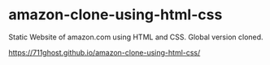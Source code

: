 # amazon-clone-using-html-css

Static Website of amazon.com using HTML and CSS.
Global version cloned.

https://711ghost.github.io/amazon-clone-using-html-css/
